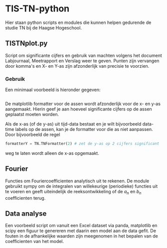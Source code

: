 # TIS-TN-python

Hier staan python scripts en modules die kunnen helpen gedurende de studie TN bij de Haagse Hogeschool.

## TISTNplot.py

Script om significante cijfers en gebruik van machten volgens het document Labjournaal, Meetrapport en Verslag weer te geven. 
Punten zijn vervangen door komma's en X- en Y-as zijn afzonderlijk van precisie te voorzien.

### Gebruik
Een minimaal voorbeeld is hieronder gegeven:
```python

```

De matplotlib formatter voor de assen wordt afzonderlijk voor de x- en y-as aangemaakt. Hierin geef je aan hoeveel significante cijfers op de assen geplaatst moeten worden.

Als de x-as (of de y-as) uit tijd-data bestaat en je wilt bijvoorbeeld data-time labels op de assen, kan je de formatter voor die as niet aanpassen. Door bijvoorbeeld de regel 
```python
formatterY = TN.TNFormatter(2) # zet de y-as op 2 cijfers significant
``` 
weg te laten wordt alleen de x-as opgemaakt.

## Fourier
Functies om Fouriercoefficienten analytisch uit te rekenen. De module gebruikt sympy om de integralen van willekeurige (periodieke) functies uit te voeren en geeft uiteindelijk de reeksontwikkeling of de $a_n$ en $b_n$ coefficienten terug.

## Data analyse
Een voorbeeld script om vanuit een Excel dataset via panda, matplotlib en scipy een figuur te genereren met daarin een model aan de data gefit. De fouten in de afhankelijke waarden zijn meegenomen in het bepalen van de coefficienten van het model.
